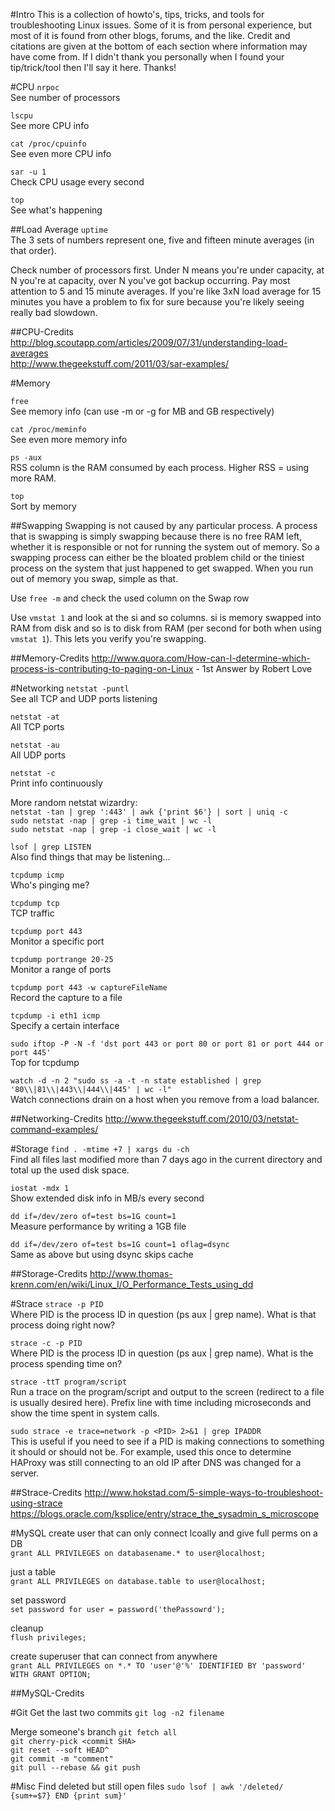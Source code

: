 #Intro
This is a collection of howto's, tips, tricks, and tools for troubleshooting Linux issues.  Some of it is from personal experience, but most of it is found from other blogs, forums, and the like.  Credit and citations are given at the bottom of each section where information may have come from.  If I didn't thank you personally when I found your tip/trick/tool then I'll say it here.  Thanks!

#CPU
````nrpoc```` <br>
See number of processors

````lscpu```` <br>
See more CPU info

````cat /proc/cpuinfo```` <br>
See even more CPU info

````sar -u 1```` <br>
Check CPU usage every second

````top```` <br>
See what's happening

##Load Average
````uptime```` <br>
The 3 sets of numbers represent one, five and fifteen minute averages (in that order).

Check number of processors first.  Under N means you're under capacity, at N you're at capacity, over N you've got backup occurring.  Pay most attention to 5 and 15 minute averages.  If you're like 3xN load average for 15 minutes you have a problem to fix for sure because you're likely seeing really bad slowdown.

##CPU-Credits
http://blog.scoutapp.com/articles/2009/07/31/understanding-load-averages<br>
http://www.thegeekstuff.com/2011/03/sar-examples/

#Memory

````free```` <br>
See memory info (can use -m or -g for MB and GB respectively)

````cat /proc/meminfo```` <br>
See even more memory info

````ps -aux```` <br>
RSS column is the RAM consumed by each process.  Higher RSS = using more RAM.

````top```` <br>
Sort by memory

##Swapping
Swapping is not caused by any particular process.  A process that is swapping is simply swapping because there is no free RAM left, whether it is responsible or not for running the system out of memory.  So a swapping process can either be the bloated problem child or the tiniest process on the system that just happened to get swapped.  When you run out of memory you swap, simple as that.

Use ````free -m```` and check the used column on the Swap row

Use ````vmstat 1```` and look at the si and so columns.  si is memory swapped into RAM from disk and so is to disk from RAM (per second for both when using ````vmstat 1````).  This lets you verify you're swapping.

##Memory-Credits
http://www.quora.com/How-can-I-determine-which-process-is-contributing-to-paging-on-Linux - 1st Answer by Robert Love

#Networking
````netstat -puntl```` <br>
See all TCP and UDP ports listening

````netstat -at```` <br>
All TCP ports

````netstat -au```` <br>
All UDP ports

````netstat -c```` <br>
Print info continuously

More random netstat wizardry:<br>
````netstat -tan | grep ':443' | awk {'print $6'} | sort | uniq -c````<br>
````sudo netstat -nap | grep -i time_wait | wc -l````<br>
````sudo netstat -nap | grep -i close_wait | wc -l````<br>

````lsof | grep LISTEN```` <br>
Also find things that may be listening...

````tcpdump icmp```` <br>
Who's pinging me?

````tcpdump tcp```` <br>
TCP traffic

````tcpdump port 443```` <br>
Monitor a specific port

````tcpdump portrange 20-25```` <br>
Monitor a range of ports

````tcpdump port 443 -w captureFileName```` <br>
Record the capture to a file

````tcpdump -i eth1 icmp```` <br>
Specify a certain interface

````sudo iftop -P -N -f 'dst port 443 or port 80 or port 81 or port 444 or port 445'````<br>
Top for tcpdump

````watch -d -n 2 "sudo ss -a -t -n state established | grep '80\\|81\\|443\\|444\\|445' | wc -l"````<br>
Watch connections drain on a host when you remove from a load balancer.

##Networking-Credits
http://www.thegeekstuff.com/2010/03/netstat-command-examples/ 

#Storage
````find . -mtime +7 | xargs du -ch````<br>
Find all files last modified more than 7 days ago in the current directory and total up the used disk space.

````iostat -mdx 1```` <br>
Show extended disk info in MB/s every second

````dd if=/dev/zero of=test bs=1G count=1```` <br>
Measure performance by writing a 1GB file

````dd if=/dev/zero of=test bs=1G count=1 oflag=dsync```` <br>
Same as above but using dsync skips cache

##Storage-Credits
http://www.thomas-krenn.com/en/wiki/Linux_I/O_Performance_Tests_using_dd

#Strace
````strace -p PID```` <br>
Where PID is the process ID in question (ps aux | grep name).  What is that process doing right now?

````strace -c -p PID```` <br>
Where PID is the process ID in question (ps aux | grep name).  What is the process spending time on?

````strace -ttT program/script```` <br>
Run a trace on the program/script and output to the screen (redirect to a file is usually desired here).  Prefix line with time including microseconds and show the time spent in system calls.

````sudo strace -e trace=network -p <PID> 2>&1 | grep IPADDR````<br>
This is useful if you need to see if a PID is making connections to something it should or should not be.  For example, used this once to determine HAProxy was still connecting to an old IP after DNS was changed for a server.

##Strace-Credits
http://www.hokstad.com/5-simple-ways-to-troubleshoot-using-strace<br>
https://blogs.oracle.com/ksplice/entry/strace_the_sysadmin_s_microscope

#MySQL
create user that can only connect lcoally and give full perms on a DB<br>
````grant ALL PRIVILEGES on databasename.* to user@localhost;````
		
just a table <br>
````grant ALL PRIVILEGES on database.table to user@localhost;````
		
set password <br>
````set password for user = password('thePassowrd');````
		
cleanup <br>
````flush privileges;````
		
create superuser that can connect from anywhere <br>
````grant ALL PRIVILEGES on *.* TO 'user'@'%' IDENTIFIED BY 'password' WITH GRANT OPTION;````

##MySQL-Credits

#Git
Get the last two commits
````git log -n2 filename````<br>

Merge someone's branch
````git fetch all````<br>
````git cherry-pick <commit SHA>````<br>
````git reset --soft HEAD^````<br>
````git commit -m "comment"````<br>
````git pull --rebase && git push````<br>

#Misc
Find deleted but still open files
````sudo lsof | awk '/deleted/ {sum+=$7} END {print sum}'````<br>
